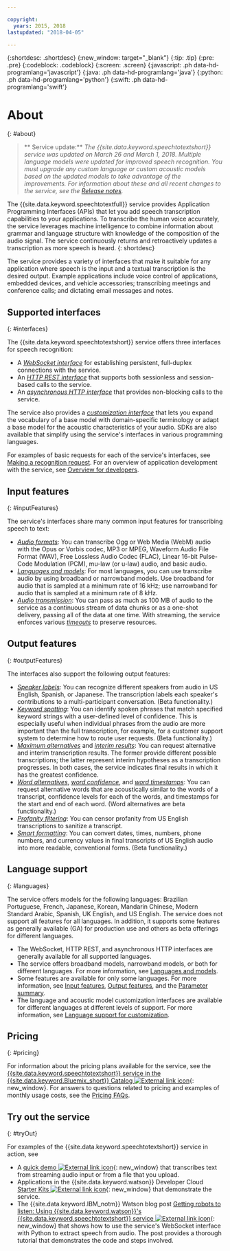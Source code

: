 ```yaml
---

copyright:
  years: 2015, 2018
lastupdated: "2018-04-05"

---
```


{:shortdesc: .shortdesc}
{:new_window: target="_blank"}
{:tip: .tip}
{:pre: .pre}
{:codeblock: .codeblock}
{:screen: .screen}
{:javascript: .ph data-hd-programlang='javascript'}
{:java: .ph data-hd-programlang='java'}
{:python: .ph data-hd-programlang='python'}
{:swift: .ph data-hd-programlang='swift'}

# About
{: #about}

> ** Service update:** *The {{site.data.keyword.speechtotextshort}} service was updated on March 26 and March 1, 2018. Multiple language models were updated for improved speech recognition. You must upgrade any custom language or custom acoustic models based on the updated models to take advantage of the improvements. For information about these and all recent changes to the service, see the [Release notes](/docs/services/speech-to-text/release-notes.html).*

The {{site.data.keyword.speechtotextfull}} service provides Application Programming Interfaces (APIs) that let you add speech transcription capabilities to your applications. To transcribe the human voice accurately, the service leverages machine intelligence to combine information about grammar and language structure with knowledge of the composition of the audio signal. The service continuously returns and retroactively updates a transcription as more speech is heard.
{: shortdesc}

The service provides a variety of interfaces that make it suitable for any application where speech is the input and a textual transcription is the desired output. Example applications include voice control of applications, embedded devices, and vehicle accessories; transcribing meetings and conference calls; and dictating email messages and notes.

## Supported interfaces
{: #interfaces}

The {{site.data.keyword.speechtotextshort}} service offers three interfaces for speech recognition:

-   A [*WebSocket interface*](/docs/services/speech-to-text/websockets.html) for establishing persistent, full-duplex connections with the service.
-   An [*HTTP REST interface*](/docs/services/speech-to-text/http.html) that supports both sessionless and session-based calls to the service.
-   An [*asynchronous HTTP interface*](/docs/services/speech-to-text/async.html) that provides non-blocking calls to the service.

The service also provides a [*customization interface*](/docs/services/speech-to-text/custom.html) that lets you expand the vocabulary of a base model with domain-specific terminology or adapt a base model for the acoustic characteristics of your audio. SDKs are also available that simplify using the service's interfaces in various programming languages.

For examples of basic requests for each of the service's interfaces, see [Making a recognition request](/docs/services/speech-to-text/basic-request.html). For an overview of application development with the service, see [Overview for developers](/docs/services/speech-to-text/developer-overview.html).

## Input features
{: #inputFeatures}

The service's interfaces share many common input features for transcribing speech to text:

-   [*Audio formats*](/docs/services/speech-to-text/audio-formats.html): You can transcribe Ogg or Web Media (WebM) audio with the Opus or Vorbis codec, MP3 or MPEG, Waveform Audio File Format (WAV), Free Lossless Audio Codec (FLAC), Linear 16-bit Pulse-Code Modulation (PCM), mu-law (or u-law) audio, and basic audio.
-   [*Languages and models*](/docs/services/speech-to-text/input.html#models): For most languages, you can use transcribe audio by using broadband or narrowband models. Use broadband for audio that is sampled at a minimum rate of 16 kHz; use narrowband for audio that is sampled at a minimum rate of 8 kHz.
-   [*Audio transmission*](/docs/services/speech-to-text/input.html#transmission): You can pass as much as 100 MB of audio to the service as a continuous stream of data chunks or as a one-shot delivery, passing all of the data at one time. With streaming, the service enforces various [*timeouts*](/docs/services/speech-to-text/input.html#timeouts) to preserve resources.

## Output features
{: #outputFeatures}

The interfaces also support the following output features:

-   [*Speaker labels*](/docs/services/speech-to-text/output.html#speaker_labels): You can recognize different speakers from audio in US English, Spanish, or Japanese. The transcription labels each speaker's contributions to a multi-participant conversation. (Beta functionality.)
-   [*Keyword spotting*](/docs/services/speech-to-text/output.html#keyword_spotting): You can identify spoken phrases that match specified keyword strings with a user-defined level of confidence. This is especially useful when individual phrases from the audio are more important than the full transcription, for example, for a customer support system to determine how to route user requests. (Beta functionality.)
-   [*Maximum alternatives*](/docs/services/speech-to-text/output.html#max_alternatives) and [*interim results*](/docs/services/speech-to-text/output.html#interim): You can request alternative and interim transcription results. The former provide different possible transcriptions; the latter represent interim hypotheses as a transcription progresses. In both cases, the service indicates final results in which it has the greatest confidence.
-   [*Word alternatives*](/docs/services/speech-to-text/output.html#word_alternatives), [*word confidence*](/docs/services/speech-to-text/output.html#word_confidence), and [*word timestamps*](/docs/services/speech-to-text/output.html#word_timestamps): You can request alternative words that are acoustically similar to the words of a transcript, confidence levels for each of the words, and timestamps for the start and end of each word. (Word alternatives are beta functionality.)
-   [*Profanity filtering*](/docs/services/speech-to-text/output.html#profanity_filter): You can censor profanity from US English transcriptions to sanitize a transcript.
-   [*Smart formatting*](/docs/services/speech-to-text/output.html#smart_formatting): You can convert dates, times, numbers, phone numbers, and currency values in final transcripts of US English audio into more readable, conventional forms. (Beta functionality.)

## Language support
{: #languages}

The service offers models for the following languages: Brazilian Portuguese, French, Japanese, Korean, Mandarin Chinese, Modern Standard Arabic, Spanish, UK English, and US English. The service does not support all features for all languages. In addition, it supports some features as generally available (GA) for production use and others as beta offerings for different languages.

-   The WebSocket, HTTP REST, and asynchronous HTTP interfaces are generally available for all supported languages.
-   The service offers broadband models, narrowband models, or both for different languages. For more information, see [Languages and models](/docs/services/speech-to-text/input.html#models).
-   Some features are available for only some languages. For more information, see [Input features](/docs/services/speech-to-text/input.html), [Output features](/docs/services/speech-to-text/output.html), and the [Parameter summary](/docs/services/speech-to-text/summary.html).
-   The language and acoustic model customization interfaces are available for different languages at different levels of support. For more information, see [Language support for customization](/docs/services/speech-to-text/custom.html#languageSupport).

## Pricing
{: #pricing}

For information about the pricing plans available for the service, see the [{{site.data.keyword.speechtotextshort}} service in the {{site.data.keyword.Bluemix_short}} Catalog ![External link icon](../../icons/launch-glyph.svg "External link icon")](https://console.ng.bluemix.net/catalog/services/speech-to-text){: new_window}. For answers to questions related to pricing and examples of monthly usage costs, see the [Pricing FAQs](/docs/services/speech-to-text/faq-pricing.html).

## Try out the service
{: #tryOut}

For examples of the {{site.data.keyword.speechtotextshort}} service in action, see

-   A [quick demo ![External link icon](../../icons/launch-glyph.svg "External link icon")](https://speech-to-text-demo.ng.bluemix.net/){: new_window} that transcribes text from streaming audio input or from a file that you upload.
-   Applications in the {{site.data.keyword.watson}} Developer Cloud [Starter Kits ![External link icon](../../icons/launch-glyph.svg "External link icon")](http://www.ibm.com/watson/developercloud/starter-kits.html){: new_window} that demonstrate the service.
-   The {{site.data.keyword.IBM_notm}} Watson blog post [Getting robots to listen: Using {{site.data.keyword.watson}}'s {{site.data.keyword.speechtotextshort}} service ![External link icon](../../icons/launch-glyph.svg "External link icon")](https://www.ibm.com/blogs/watson/2016/07/getting-robots-listen-using-watsons-speech-text-service/){: new_window} that shows how to use the service's WebSocket interface with Python to extract speech from audio. The post provides a thorough tutorial that demonstrates the code and steps involved.
